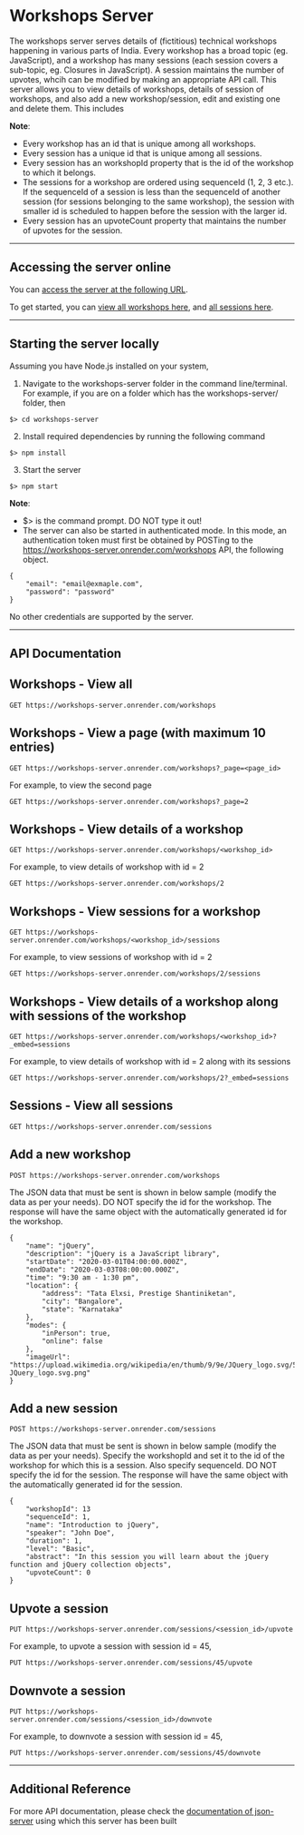 # Workshops Server

The workshops server serves details of (fictitious) technical workshops happening in various parts of India. Every workshop has a broad topic (eg. JavaScript), and a workshop has many sessions (each session covers a sub-topic, eg. Closures in JavaScript). A session maintains the number of upvotes, whcih can be modified by making an appropriate API call. This server allows you to view details of workshops, details of session of workshops, and also add a new workshop/session, edit and existing one and delete them. This includes 

__Note__:
* Every workshop has an id that is unique among all workshops.
* Every session has a unique id that is unique among all sessions.
* Every session has an workshopId property that is the id of the workshop to which it belongs.
* The sessions for a workshop are ordered using sequenceId (1, 2, 3 etc.). If the sequenceId of a session is less than the sequenceId of another session (for sessions belonging to the same workshop), the session with smaller id is scheduled to happen before the session with the larger id.
* Every session has an upvoteCount property that maintains the number of upvotes for the session.  
  

---

## Accessing the server online
You can [access the server at the following URL](https://workshops-server.onrender.com).  

To get started, you can [view all workshops here](https://workshops-server.onrender.com/workshops), and [all sessions here](https://workshops-server.onrender.com/sessions).

---

## Starting the server locally
Assuming you have Node.js installed on your system,
1. Navigate to the workshops-server folder in the command line/terminal. For example, if you are on a folder which has the workshops-server/ folder, then
```
$> cd workshops-server
```
2. Install required dependencies by running the following command
```
$> npm install
```
3. Start the server
```
$> npm start
```
__Note__:
* $> is the command prompt. DO NOT type it out!
* The server can also be started in authenticated mode. In this mode, an authentication token must first be obtained by POSTing to the https://workshops-server.onrender.com/workshops API, the following object.
```
{
    "email": "email@exmaple.com",
    "password": "password"
}
```
No other credentials are supported by the server.  

  
---

## API Documentation

## Workshops - View all
```
GET https://workshops-server.onrender.com/workshops
```

## Workshops - View a page (with maximum 10 entries)
```
GET https://workshops-server.onrender.com/workshops?_page=<page_id>
```
For example, to view the second page
```
GET https://workshops-server.onrender.com/workshops?_page=2
```

## Workshops - View details of a workshop
```
GET https://workshops-server.onrender.com/workshops/<workshop_id>
```
For example, to view details of workshop with id = 2
```
GET https://workshops-server.onrender.com/workshops/2
```

## Workshops - View sessions for a workshop
```
GET https://workshops-server.onrender.com/workshops/<workshop_id>/sessions
```
For example, to view sessions of workshop with id = 2
```
GET https://workshops-server.onrender.com/workshops/2/sessions
```

## Workshops - View details of a workshop along with sessions of the workshop
```
GET https://workshops-server.onrender.com/workshops/<workshop_id>?_embed=sessions
```
For example, to view details of workshop with id = 2 along with its sessions
```
GET https://workshops-server.onrender.com/workshops/2?_embed=sessions
```

## Sessions - View all sessions
```
GET https://workshops-server.onrender.com/sessions
```

## Add a new workshop
```
POST https://workshops-server.onrender.com/workshops
```
The JSON data that must be sent is shown in below sample (modify the data as per your needs). DO NOT specify the id for the workshop. The response will have the same object with the automatically generated id for the workshop.
```
{
    "name": "jQuery",
    "description": "jQuery is a JavaScript library",
    "startDate": "2020-03-01T04:00:00.000Z",
    "endDate": "2020-03-03T08:00:00.000Z",
    "time": "9:30 am - 1:30 pm",
    "location": {
        "address": "Tata Elxsi, Prestige Shantiniketan",
        "city": "Bangalore",
        "state": "Karnataka"
    },
    "modes": {
        "inPerson": true,
        "online": false
    },
    "imageUrl": "https://upload.wikimedia.org/wikipedia/en/thumb/9/9e/JQuery_logo.svg/524px-JQuery_logo.svg.png"
}
```

## Add a new session
```
POST https://workshops-server.onrender.com/sessions
```
The JSON data that must be sent is shown in below sample (modify the data as per your needs). Specify the workshopId and set it to the id of the workshop for which this is a session. Also specify sequenceId. DO NOT specify the id for the session. The response will have the same object with the automatically generated id for the session.
```
{
    "workshopId": 13
    "sequenceId": 1,
    "name": "Introduction to jQuery",
    "speaker": "John Doe",
    "duration": 1,
    "level": "Basic",
    "abstract": "In this session you will learn about the jQuery function and jQuery collection objects",
    "upvoteCount": 0
}
```

## Upvote a session
```
PUT https://workshops-server.onrender.com/sessions/<session_id>/upvote
```
For example, to upvote a session with session id = 45,
```
PUT https://workshops-server.onrender.com/sessions/45/upvote
```

## Downvote a session
```
PUT https://workshops-server.onrender.com/sessions/<session_id>/downvote
```
For example, to downvote a session with session id = 45,
```
PUT https://workshops-server.onrender.com/sessions/45/downvote
```

---

## Additional Reference
For more API documentation, please check the [documentation of json-server](https://github.com/typicode/json-server) using which this server has been built
